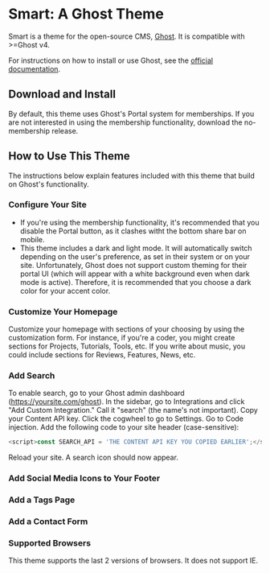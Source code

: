 # Smart: A Ghost Theme

Smart is a theme for the open-source CMS, [Ghost](https://ghost.org/). It is compatible with >=Ghost v4.

For instructions on how to install or use Ghost, see the [official documentation](https://ghost.org/help/).

## Download and Install
By default, this theme uses Ghost's Portal system for memberships. If you are not interested in using the membership functionality, download the no-membership release.
## How to Use This Theme
The instructions below explain features included with this theme that build on Ghost's functionality. 

### Configure Your Site
- If you're using the membership functionality, it's recommended that you disable the Portal button, as it clashes witht the bottom share bar on mobile. 
- This theme includes a dark and light mode. It will automatically switch depending on the user's preference, as set in their system or on your site. Unfortunately, Ghost does not support custom theming for their portal UI (which will appear with a white background even when dark mode is active). Therefore, it is recommended that you choose a dark color for your accent color. 
### Customize Your Homepage

Customize your homepage with sections of your choosing by using the customization form. For instance, if you're a coder, you might create sections for Projects, Tutorials, Tools, etc. If you write about music, you could include sections for Reviews, Features, News, etc.

### Add Search

To enable search, go to your Ghost admin dashboard (https://yoursite.com/ghost). In the sidebar, go to Integrations and click "Add Custom Integration." Call it "search" (the name's not important). Copy your Content API key. Click the cogwheel to go to Settings. Go to Code injection. Add the following code to your site header (case-sensitive):

```javascript
<script>const SEARCH_API = 'THE CONTENT API KEY YOU COPIED EARLIER';</script>
```

Reload your site. A search icon should now appear.

### Add Social Media Icons to Your Footer

### Add a Tags Page

### Add a Contact Form

### Supported Browsers
This theme supports the last 2 versions of browsers. It does not support IE.